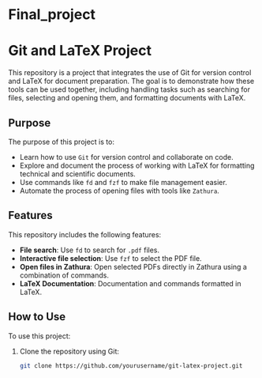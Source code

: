 # Final_project
# Git and LaTeX Project

This repository is a project that integrates the use of Git for version control and LaTeX for document preparation. The goal is to demonstrate how these tools can be used together, including handling tasks such as searching for files, selecting and opening them, and formatting documents with LaTeX.

## Purpose

The purpose of this project is to:
- Learn how to use `Git` for version control and collaborate on code.
- Explore and document the process of working with LaTeX for formatting technical and scientific documents.
- Use commands like `fd` and `fzf` to make file management easier.
- Automate the process of opening files with tools like `Zathura`.

## Features

This repository includes the following features:
- **File search**: Use `fd` to search for `.pdf` files.
- **Interactive file selection**: Use `fzf` to select the PDF file.
- **Open files in Zathura**: Open selected PDFs directly in Zathura using a combination of commands.
- **LaTeX Documentation**: Documentation and commands formatted in LaTeX.

## How to Use

To use this project:
1. Clone the repository using Git:
   ```bash
   git clone https://github.com/yourusername/git-latex-project.git
